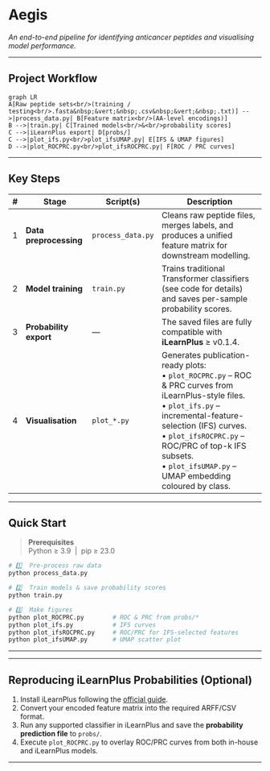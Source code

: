 # Aegis
*An end-to-end pipeline for identifying anticancer peptides and visualising model performance.*

---

## Project Workflow

```mermaid
graph LR
A[Raw peptide sets<br/>(training / testing<br/>.fasta&nbsp;&vert;&nbsp;.csv&nbsp;&vert;&nbsp;.txt)] -->|process_data.py| B[Feature matrix<br/>(AA-level encodings)]
B -->|train.py| C[Trained models<br/>&<br/>probability scores]
C -->|iLearnPlus export| D[probs/]
C -->|plot_ifs.py<br/>plot_ifsUMAP.py| E[IFS & UMAP figures]
D -->|plot_ROCPRC.py<br/>plot_ifsROCPRC.py| F[ROC / PRC curves]
```

---

## Key Steps

| # | Stage | Script(s) | Description |
|---|-------|-----------|-------------|
| 1 | **Data preprocessing** | `process_data.py` | Cleans raw peptide files, merges labels, and produces a unified feature matrix for downstream modelling. |
| 2 | **Model training** | `train.py` | Trains traditional Transformer classifiers (see code for details) and saves per-sample probability scores. |
| 3 | **Probability export** | — | The saved files are fully compatible with **iLearnPlus** ≥ v0.1.4. |
| 4 | **Visualisation** | `plot_*.py` | Generates publication-ready plots:<br/>• `plot_ROCPRC.py` – ROC & PRC curves from iLearnPlus-style files.<br/>• `plot_ifs.py` – incremental-feature-selection (IFS) curves.<br/>• `plot_ifsROCPRC.py` – ROC/PRC of top-k IFS subsets.<br/>• `plot_ifsUMAP.py` – UMAP embedding coloured by class. |

---

## Quick Start

> **Prerequisites**  
> Python ≥ 3.9 &nbsp;|&nbsp; pip ≥ 23.0  

```bash
# 1️⃣  Pre-process raw data
python process_data.py

# 2️⃣  Train models & save probability scores
python train.py          

# 3️⃣  Make figures
python plot_ROCPRC.py        # ROC & PRC from probs/*
python plot_ifs.py           # IFS curves
python plot_ifsROCPRC.py     # ROC/PRC for IFS-selected features
python plot_ifsUMAP.py       # UMAP scatter plot
```

---


---

## Reproducing **iLearnPlus** Probabilities (Optional)

1. Install iLearnPlus following the [official guide](https://github.com/Superzchen/iLearnPlus).
2. Convert your encoded feature matrix into the required ARFF/CSV format.
3. Run any supported classifier in iLearnPlus and save the **probability prediction file** to `probs/`.
4. Execute `plot_ROCPRC.py` to overlay ROC/PRC curves from both in-house and iLearnPlus models.

---

